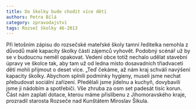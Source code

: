 ```yaml
---
title: Do školky bude chodit více dětí
authors: Petra Bílá
category: zpravodajství
tags: Rozseč školky 46-2013
---
```


Při letošním zápisu do rozsečské mateřské školy tamní ředitelka nemohla z důvodů malé kapacity školky části zájemců vyhovět. Podobný scénář už by se v budoucnu neměl opakovat. Vedení obce totiž nechalo udělat stavební úpravy ve školce tak, aby tam už od ledna místo dosavadních třiadvaceti dětí mohli přijmout o deset více. „Teď čekáme, až nám kraj schválí navýšení kapacity školky. Abychom splnili podmínky hygieny, museli jsme nechat přebudovat sociální zařízení. Předělali jsme jídelnu a kuchyň, dovybavili jsme ji nádobím a spotřebiči. Vše zhruba za osm set padesát tisíc korun. Část nám zaplatí dotace, kterou máme přislíbenu z Jihomoravského kraje, prozradil starosta Rozseče nad Kunštátem Miroslav Šikula.
